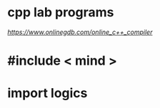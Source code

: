 # cpp lab programs 
*https://www.onlinegdb.com/online_c++_compiler*
# #include < mind >
# import logics
 

